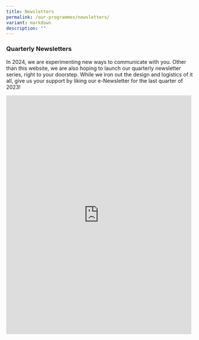 ```yaml
---
title: Newsletters
permalink: /our-programmes/newsletters/
variant: markdown
description: ""
---
```

<h3><strong>Quarterly Newsletters</strong></h3><p>In 2024, we are experimenting new ways to communicate with you. Other than this website, we are also hoping to launch our quarterly newsletter series, right to your doorstep. While we iron out the design and logistics of it all, give us your support by liking our e-Newsletter for the last quarter of 2023!</p><div class="iframe-wrapper"><iframe style="border:none;overflow:hidden" height="645" width="500" allowfullscreen="true" frameborder="0" src="https://www.facebook.com/plugins/post.php?href=https%3A%2F%2Fwww.facebook.com%2FOurKebunBaru%2Fposts%2F734935905337032&amp;show_text=true&amp;width=500"></iframe></div><p></p>